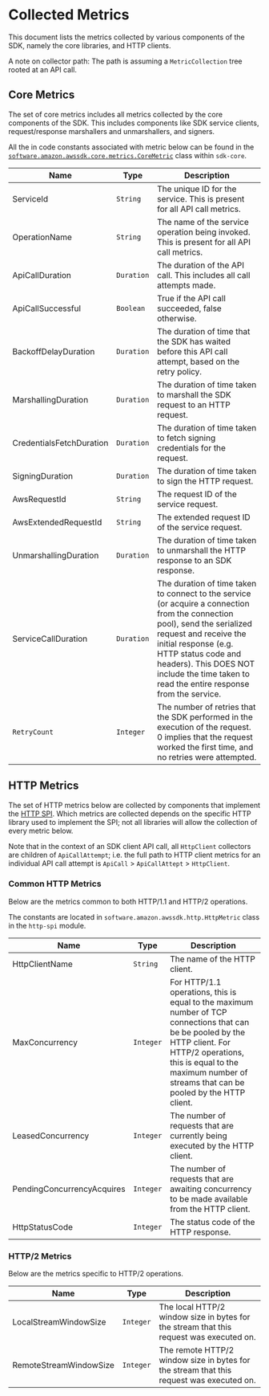 # Collected Metrics

 This document lists the metrics collected by various components of the SDK,
 namely the core libraries, and HTTP clients.

 A note on collector path: The path is assuming a `MetricCollection` tree rooted at an API call.

## Core Metrics

The set of core metrics includes all metrics collected by the core components
of the SDK. This includes components like SDK service clients,
request/response marshallers and unmarshallers, and signers.

All the in code constants associated with metric below can be found in the
[`software.amazon.awssdk.core.metrics.CoreMetric`](https://github.com/aws/aws-sdk-java-v2/blob/8c192e3b04892987bf0872f76ba4f65167f3a872/core/sdk-core/src/main/java/software/amazon/awssdk/core/metrics/CoreMetric.java#L24)
class within `sdk-core`.

| Name                          | Type          | Description |
|-------------------------------|---------------|-------------|
| ServiceId                     | `String`      | The unique ID for the service. This is present for all API call metrics.|
| OperationName                 | `String`      | The name of the service operation being invoked. This is present for all API call metrics.|
| ApiCallDuration               | `Duration`    | The duration of the API call. This includes all call attempts made.|
| ApiCallSuccessful             | `Boolean`     | True if the API call succeeded, false otherwise. |
| BackoffDelayDuration          | `Duration`    | The duration of time that the SDK has waited before this API call attempt, based on the retry policy. |
| MarshallingDuration           | `Duration`    | The duration of time taken to marshall the SDK request to an HTTP request.|
| CredentialsFetchDuration      | `Duration`    | The duration of time taken to fetch signing credentials for the request.|
| SigningDuration               | `Duration`    | The duration of time taken to sign the HTTP request.|
| AwsRequestId                  | `String`      | The request ID of the service request.|
| AwsExtendedRequestId          | `String`      | The extended request ID of the service request.|
| UnmarshallingDuration         | `Duration`    | The duration of time taken to unmarshall the HTTP response to an SDK response. |
| ServiceCallDuration           | `Duration`    | The duration of time  taken to connect to the service (or acquire a connection from the connection pool), send the serialized request and receive the initial response (e.g. HTTP status code and headers). This DOES NOT include the time taken to read the entire response from the service. |
| `RetryCount`                  | `Integer`    | The number of retries that the SDK performed in the execution of the request. 0 implies that the request worked the first  time, and no retries were attempted. |

## HTTP Metrics

The set of HTTP metrics below are collected by components that implement the [HTTP SPI](https://github.com/aws/aws-sdk-java-v2/tree/sdk-metrics-development-2/http-client-spi). Which metrics are collected depends on the specific HTTP library used to implement the SPI; not all libraries will allow the collection of every metric below.

Note that in the context of an SDK client API call, all `HttpClient` collectors are children of `ApiCallAttempt`; i.e. the full path to HTTP client metrics for an individual API call attempt is `ApiCall` > `ApiCallAttept` > `HttpClient`.

### Common HTTP Metrics

Below are the metrics common to both HTTP/1.1 and HTTP/2 operations.

The constants are located in `software.amazon.awssdk.http.HttpMetric` class in the `http-spi` module.

| Name                          | Type      | Description | 
|-------------------------------|-----------|-------------|
| HttpClientName                | `String`  |  The name of the HTTP client. |
| MaxConcurrency                | `Integer` | For HTTP/1.1 operations, this is equal to the maximum number of TCP connections that can be be pooled by the HTTP client. For HTTP/2 operations, this is equal to the maximum number of streams that can be pooled by the HTTP client.
| LeasedConcurrency             | `Integer` | The number of requests that are currently being executed by the HTTP client. |
| PendingConcurrencyAcquires    | `Integer` | The number of requests that are awaiting concurrency to be made available from the HTTP client. |
| HttpStatusCode                | `Integer` | The status code of the HTTP response. |

### HTTP/2 Metrics

Below are the metrics specific to HTTP/2 operations.

|  Name                    | Type      | Description  |
|--------------------------|-----------|--------------|
| LocalStreamWindowSize    | `Integer` | The local HTTP/2 window size in bytes for the stream that this request was executed on. |
| RemoteStreamWindowSize   | `Integer` | The remote HTTP/2 window size in bytes for the stream that this request was executed on. |
